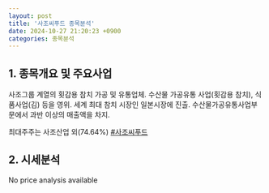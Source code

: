 ```yaml
---
layout: post
title: '사조씨푸드 종목분석'
date: 2024-10-27 21:20:23 +0900
categories: 종목분석
---
```


## 1. 종목개요 및 주요사업

사조그룹 계열의 횟감용 참치 가공 및 유통업체. 수산물 가공유통 사업(횟감용 참치), 식품사업(김) 등을 영위. 세계 최대 참치 시장인 일본시장에 진출. 수산물가공유통사업부문에서 과반 이상의 매출액을 차지. 

최대주주는 사조산업 외(74.64%)
[#사조씨푸드](#)

## 2. 시세분석

No price analysis available
